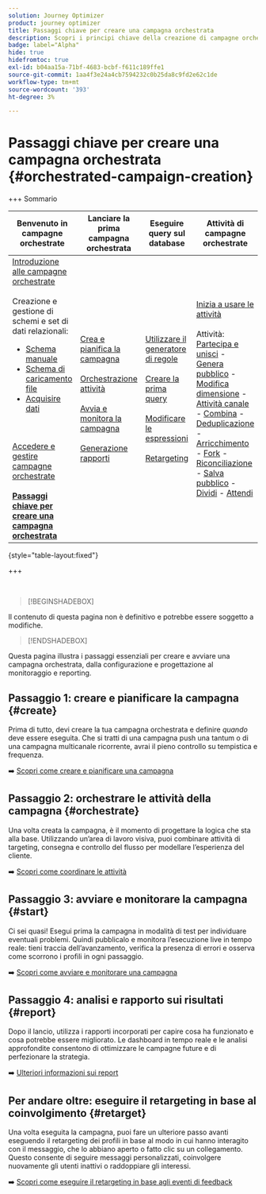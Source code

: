 ```yaml
---
solution: Journey Optimizer
product: journey optimizer
title: Passaggi chiave per creare una campagna orchestrata
description: Scopri i principi chiave della creazione di campagne orchestrate con Adobe Journey Optimizer
badge: label="Alpha"
hide: true
hidefromtoc: true
exl-id: b04aa15a-71bf-4683-bcbf-f611c189ffe1
source-git-commit: 1aa4f3e24a4cb7594232c0b25da8c9fd2e62c1de
workflow-type: tm+mt
source-wordcount: '393'
ht-degree: 3%

---
```



# Passaggi chiave per creare una campagna orchestrata {#orchestrated-campaign-creation}

+++ Sommario

| Benvenuto in campagne orchestrate | Lanciare la prima campagna orchestrata | Eseguire query sul database | Attività di campagne orchestrate |
|---|---|---|---|
| [Introduzione alle campagne orchestrate](gs-orchestrated-campaigns.md)<br/><br/>Creazione e gestione di schemi e set di dati relazionali:</br> <ul><li>[Schema manuale](manual-schema.md)</li><li>[Schema di caricamento file](file-upload-schema.md)</li><li>[Acquisire dati](ingest-data.md)</li></ul><br/><br/>[Accedere e gestire campagne orchestrate](access-manage-orchestrated-campaigns.md)<br/><br/><b>[Passaggi chiave per creare una campagna orchestrata](gs-campaign-creation.md)</b> | [Crea e pianifica la campagna](create-orchestrated-campaign.md)<br/><br/>[Orchestrazione attività](orchestrate-activities.md)<br/><br/>[Avvia e monitora la campagna](start-monitor-campaigns.md)<br/><br/>[Generazione rapporti](reporting-campaigns.md) | [Utilizzare il generatore di regole](orchestrated-rule-builder.md)<br/><br/>[Creare la prima query](build-query.md)<br/><br/>[Modificare le espressioni](edit-expressions.md)<br/><br/>[Retargeting](retarget.md) | [Inizia a usare le attività](activities/about-activities.md)<br/><br/>Attività:<br/>[Partecipa e unisci](activities/and-join.md) - [Genera pubblico](activities/build-audience.md) - [Modifica dimensione](activities/change-dimension.md) - [Attività canale](activities/channels.md) - [Combina](activities/combine.md) - [Deduplicazione](activities/deduplication.md) - [Arricchimento](activities/enrichment.md) - [Fork](activities/fork.md) - [Riconciliazione](activities/reconciliation.md) - [Salva pubblico](activities/save-audience.md) - [Dividi](activities/split.md) - [Attendi](activities/wait.md) |

{style="table-layout:fixed"}

+++

<br/>

>[!BEGINSHADEBOX]

Il contenuto di questa pagina non è definitivo e potrebbe essere soggetto a modifiche.

>[!ENDSHADEBOX]

Questa pagina illustra i passaggi essenziali per creare e avviare una campagna orchestrata, dalla configurazione e progettazione al monitoraggio e reporting.

<!--
<table style="table-layout:fixed"><tr style="border: 0; text-align: center;" >
<td><a href="#create"><img alt="Create & schedule your campaign" src="../../channels/assets/do-not-localize/email.png"></a><br/><a href="#create"><strong>Create & schedule your campaign</strong></a></td>
<td><a href="#orchestrate"><img alt="Orchestrate campaign activities" src="../../channels/assets/do-not-localize/sms.png"></a><br/><a href="#orchestrate"><strong>Orchestrate campaign activities</strong></a></td>
<td><a href="#start"><img alt="Start & monitor your campaign" src="../../channels/assets/do-not-localize/push.png"></a><a href="#start"><strong>Start & monitor your campaign</strong></a></td>
<td><a href="#report"><img alt="Analyze & report on results" src="../../channels/assets/do-not-localize/push.png"></a><a href="#report"><strong>Analyze & report on results</strong></a></td>
</tr></table>-->



## Passaggio 1: creare e pianificare la campagna {#create}

Prima di tutto, devi creare la tua campagna orchestrata e definire *quando* deve essere eseguita. Che si tratti di una campagna push una tantum o di una campagna multicanale ricorrente, avrai il pieno controllo su tempistica e frequenza.

➡️ [Scopri come creare e pianificare una campagna](../orchestrated/create-orchestrated-campaign.md)

## Passaggio 2: orchestrare le attività della campagna {#orchestrate}

Una volta creata la campagna, è il momento di progettare la logica che sta alla base. Utilizzando un’area di lavoro visiva, puoi combinare attività di targeting, consegna e controllo del flusso per modellare l’esperienza del cliente.

➡️ [Scopri come coordinare le attività](../orchestrated/orchestrate-activities.md)

## Passaggio 3: avviare e monitorare la campagna {#start}

Ci sei quasi! Esegui prima la campagna in modalità di test per individuare eventuali problemi. Quindi pubblicalo e monitora l’esecuzione live in tempo reale: tieni traccia dell’avanzamento, verifica la presenza di errori e osserva come scorrono i profili in ogni passaggio.

➡️ [Scopri come avviare e monitorare una campagna](../orchestrated/start-monitor-campaigns.md)

## Passaggio 4: analisi e rapporto sui risultati {#report}

Dopo il lancio, utilizza i rapporti incorporati per capire cosa ha funzionato e cosa potrebbe essere migliorato. Le dashboard in tempo reale e le analisi approfondite consentono di ottimizzare le campagne future e di perfezionare la strategia.

➡️ [Ulteriori informazioni sui report](../orchestrated/reporting-campaigns.md)

## Per andare oltre: eseguire il retargeting in base al coinvolgimento {#retarget}

Una volta eseguita la campagna, puoi fare un ulteriore passo avanti eseguendo il retargeting dei profili in base al modo in cui hanno interagito con il messaggio, che lo abbiano aperto o fatto clic su un collegamento. Questo consente di seguire messaggi personalizzati, coinvolgere nuovamente gli utenti inattivi o raddoppiare gli interessi.

➡️ [Scopri come eseguire il retargeting in base agli eventi di feedback](../orchestrated/retarget.md)

